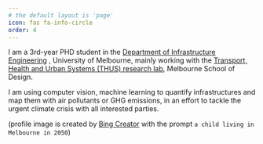 ```yaml
---
# the default layout is 'page'
icon: fas fa-info-circle
order: 4
---
```


I am a 3rd-year PHD student in the <a href="https://infrastructure.eng.unimelb.edu.au/">Department of Infrastructure Engineering</a> , University of Melbourne, mainly working with the <a href="https://msd.unimelb.edu.au/thus">Transport, Health and Urban Systems (THUS) research lab</a>, Melbourne School of Design.

I am using computer vision, machine learning to quantify infrastructures and map them with air pollutants or GHG emissions, in an effort to tackle the urgent climate crisis with all interested parties.

(profile image is created by <a href="https://www.bing.com/create">Bing Creator</a> with the prompt `a child living in Melbourne in 2050`)
